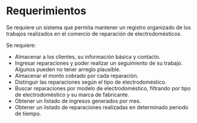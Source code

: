 # Requerimientos
Se requiere un sistema que permita mantener un registro organizado de los trabajos realizados en el comercio de reparación de electrodomésticos.

Se requiere:

- Almacenar a los clientes, su información básica y contacto.
- Ingresar reparaciones y poder realizar un seguimiento de su trabajo. Algunos pueden no tener arreglo plausible.
- Almacenar el monto cobrado por cada reparación.
- Distinguir las reparaciones según el tipo de electrodoméstico.
- Buscar reparaciones por modelo de electrodoméstico, filtrando por tipo de electrodoméstico y su marca de fabricante.
- Obtener un listado de ingresos generados por mes.
- Obtener un listado de reparaciones realizadas en determinado periodo de tiempo.
